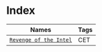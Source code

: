 # Index

| Names                  |Tags                 |
|------------------------|---------------------|
| [`Revenge of the Intel`](pwn/RevengeOfTheIntel) |CET|

